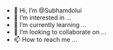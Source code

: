 - 👋 Hi, I’m @Subhamdolui
- 👀 I’m interested in ...
- 🌱 I’m currently learning ...
- 💞️ I’m looking to collaborate on ...
- 📫 How to reach me ...

<!---
Subhamdolui/Subhamdolui is a ✨ special ✨ repository because its `README.md` (this file) appears on your GitHub profile.
You can click the Preview link to take a look at your changes.
--->
